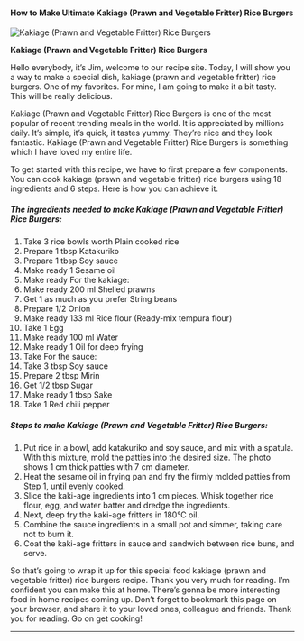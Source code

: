             

#### How to Make Ultimate Kakiage (Prawn and Vegetable Fritter) Rice Burgers

![Kakiage (Prawn and Vegetable  Fritter) Rice Burgers](https://img-global.cpcdn.com/recipes/4770215687618560/751x532cq70/kakiage-prawn-and-vegetable-fritter-rice-burgers-recipe-main-photo.jpg)

**Kakiage (Prawn and Vegetable Fritter) Rice Burgers**

Hello everybody, it’s Jim, welcome to our recipe site. Today, I will show you a way to make a special dish, kakiage (prawn and vegetable fritter) rice burgers. One of my favorites. For mine, I am going to make it a bit tasty. This will be really delicious.

Kakiage (Prawn and Vegetable Fritter) Rice Burgers is one of the most popular of recent trending meals in the world. It is appreciated by millions daily. It’s simple, it’s quick, it tastes yummy. They’re nice and they look fantastic. Kakiage (Prawn and Vegetable Fritter) Rice Burgers is something which I have loved my entire life.

To get started with this recipe, we have to first prepare a few components. You can cook kakiage (prawn and vegetable fritter) rice burgers using 18 ingredients and 6 steps. Here is how you can achieve it.

##### The ingredients needed to make Kakiage (Prawn and Vegetable Fritter) Rice Burgers:

1.  Take 3 rice bowls worth Plain cooked rice
2.  Prepare 1 tbsp Katakuriko
3.  Prepare 1 tbsp Soy sauce
4.  Make ready 1 Sesame oil
5.  Make ready For the kakiage:
6.  Make ready 200 ml Shelled prawns
7.  Get 1 as much as you prefer String beans
8.  Prepare 1/2 Onion
9.  Make ready 133 ml Rice flour (Ready-mix tempura flour)
10.  Take 1 Egg
11.  Make ready 100 ml Water
12.  Make ready 1 Oil for deep frying
13.  Take For the sauce:
14.  Take 3 tbsp Soy sauce
15.  Prepare 2 tbsp Mirin
16.  Get 1/2 tbsp Sugar
17.  Make ready 1 tbsp Sake
18.  Take 1 Red chili pepper

##### Steps to make Kakiage (Prawn and Vegetable Fritter) Rice Burgers:

1.  Put rice in a bowl, add katakuriko and soy sauce, and mix with a spatula. With this mixture, mold the patties into the desired size. The photo shows 1 cm thick patties with 7 cm diameter.
2.  Heat the sesame oil in frying pan and fry the firmly molded patties from Step 1, until evenly cooked.
3.  Slice the kaki-age ingredients into 1 cm pieces. Whisk together rice flour, egg, and water batter and dredge the ingredients.
4.  Next, deep fry the kaki-age fritters in 180℃ oil.
5.  Combine the sauce ingredients in a small pot and simmer, taking care not to burn it.
6.  Coat the kaki-age fritters in sauce and sandwich between rice buns, and serve.

So that’s going to wrap it up for this special food kakiage (prawn and vegetable fritter) rice burgers recipe. Thank you very much for reading. I’m confident you can make this at home. There’s gonna be more interesting food in home recipes coming up. Don’t forget to bookmark this page on your browser, and share it to your loved ones, colleague and friends. Thank you for reading. Go on get cooking!

* * *